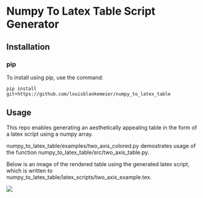 # Numpy To Latex Table Script Generator

## Installation

### pip

To install using pip, use the command:

`pip install git+https://github.com/louisblankemeier/numpy_to_latex_table`

## Usage

This repo enables generating an aesthetically appealing table in the form of a latex script using a numpy array. 

numpy_to_latex_table/examples/two_axis_colored.py demostrates usage of the function numpy_to_latex_table/src/two_axis_table.py. 

Below is an image of the rendered table using the generated latex script, which is written to numpy_to_latex_table/latex_scripts/two_axis_example.tex.

![](https://github.com/louisblankemeier/numpy_to_latex_table/blob/main/figs/two_axis_table_example.png)




